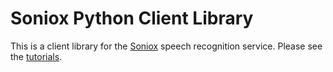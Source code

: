 # Soniox Python Client Library

This is a client library for the [Soniox](https://soniox.com/) speech
recognition service. Please see the [tutorials](https://soniox.com/docs).
